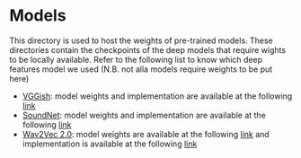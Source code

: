 # Models

This directory is used to host the weights of pre-trained models.
These directories contain the checkpoints of the deep models that require wights to be locally available.
Refer to the following list to know which deep features model we used (N.B. not alla models require weights to be put here)

- [VGGish](https://research.google/pubs/pub45611/): model weights and implementation are available at the following [link]() 
- [SoundNet](http://soundnet.csail.mit.edu): model weights and implementation are available at the following [link](https://github.com/cvondrick/soundnet) 
- [Wav2Vec 2.0](https://ai.facebook.com/blog/wav2vec-20-learning-the-structure-of-speech-from-raw-audio/): model weights are available at the following [link](https://huggingface.co/facebook/wav2vec2-large-xlsr-53) and implementation is available at the following [link](https://huggingface.co/docs/transformers/model_doc/wav2vec2) 
